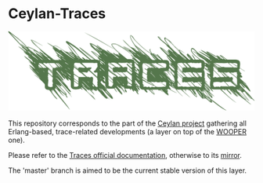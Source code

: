 # Ceylan-Traces

![](/doc/traces-title.png)


This repository corresponds to the part of the [Ceylan project](https://github.com/Olivier-Boudeville/Ceylan) gathering all Erlang-based, trace-related developments (a layer on top of the [WOOPER](http://wooper.esperide.org) one).

Please refer to the [Traces official documentation](http://traces.esperide.org), otherwise to its [mirror](http://olivier-boudeville.github.io/Ceylan-Traces/).

The 'master' branch is aimed to be the current stable version of this layer.



